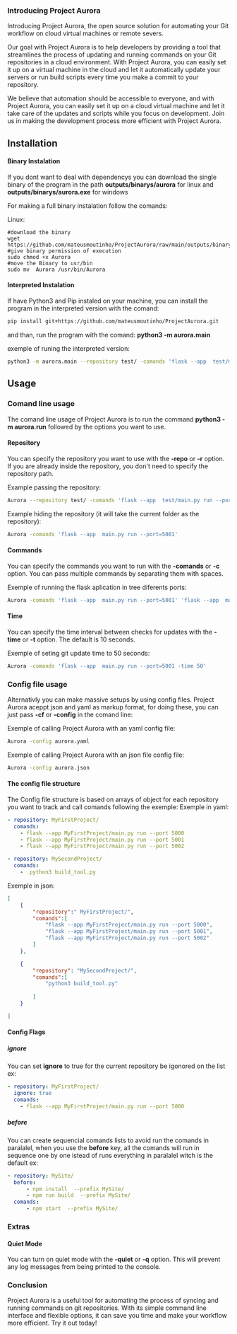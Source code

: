 ### Introducing Project Aurora
Introducing Project Aurora, the open source solution for automating your Git workflow on cloud virtual machines or remote severs.

Our goal with Project Aurora is to help developers by providing a tool that streamlines the process of updating and running commands on your Git repositories in a cloud environment. With Project Aurora, you can easily set it up on a virtual machine in the cloud and let it automatically update your servers or run build scripts every time you make a commit to your repository.

We believe that automation should be accessible to everyone, and with Project Aurora, you can easily set it up on a cloud virtual machine and let it take care of the updates and scripts while you focus on development. Join us in making the development process more efficient with Project Aurora.

## Installation


#### Binary Instalation
If you dont want to deal with dependencys you can download the single binary of the program in the path **outputs/binarys/aurora** for linux and **outputs/binarys/aurora.exe** for windows 

For making a full binary instalation follow the comands:

Linux:

~~~shell
#download the binary
wget  https://github.com/mateusmoutinho/ProjectAurora/raw/main/outputs/binarys/Aurora
#give binary permission of execution 
sudo chmod +x Aurora
#move the Binary to usr/bin 
sudo mv  Aurora /usr/bin/Aurora
~~~


#### Interpreted Instalation
If have Python3 and Pip instaled on your machine, you can install the program in the interpreted version  with the comand:
~~~~bash
pip install git+https://github.com/mateusmoutinho/ProjectAurora.git
~~~~

and than, run the program with the comand: **python3 -m aurora.main** 

exemple of runing the interpreted version:
~~~~bash
python3 -m aurora.main --repository test/ -comands 'flask --app  test/main.py run --port=5001'
~~~~








## Usage
### Comand line usage
The comand line  usage of Project Aurora is to run the command **python3 -m aurora.run** followed by the options you want to use.

#### Repository
You can specify the repository you want to use with the **-repo** or **-r** option. If you are already inside the repository, you don't need to specify the repository path.

Example passing the repository:
~~~~bash 
Aurora --repository test/ -comands 'flask --app  test/main.py run --port=5001'
~~~~

Example hiding the repository (it will take the current folder as the repository):
~~~~bash 
Aurora -comands 'flask --app  main.py run --port=5001'
~~~~

#### Commands
You can specify the commands you want to run with the **-comands** or **-c** option. You can pass multiple commands by separating them with spaces.

Exemple of running the flask aplication in tree diferents ports:
~~~~bash 
Aurora -comands 'flask --app  main.py run --port=5001' 'flask --app  main.py run --port=5002' 'flask --app  main.py run --port=5003'
~~~~


#### Time
You can specify the time interval between checks for updates with the **-time** or **-t** option. The default is 10 seconds.

Exemple of seting git update time to 50 seconds:
~~~~bash 
Aurora -comands 'flask --app  main.py run --port=5001 -time 50'
~~~~

### Config file usage
Alternativly you can make massive setups by using config files. Project Aurora aceppt json and yaml as markup format, for doing these, you can just pass **-cf** or **-config** in the comand line: 

Exemple of calling Project Aurora with an yaml config file:
~~~~bash 
Aurora -config aurora.yaml
~~~~

Exemple of calling Project Aurora with an json file config file:
~~~~bash 
Aurora -config aurora.json
~~~~
#### The config file structure
The Config file structure is based on arrays of object for each repository you want to track and call comands following the exemple:
Exemple  in yaml:
~~~yaml
- repository: MyFirstProject/
  comands: 
    - flask --app MyFirstProject/main.py run --port 5000
    - flask --app MyFirstProject/main.py run --port 5001
    - flask --app MyFirstProject/main.py run --port 5002

- repository: MySecondProject/
  comands:
    -  python3 build_tool.py 
~~~
Exemple in json:
~~~json
[
    {
        "repository":" MyFirstProject/",
        "comands":[
            "flask --app MyFirstProject/main.py run --port 5000",
            "flask --app MyFirstProject/main.py run --port 5001",
            "flask --app MyFirstProject/main.py run --port 5002"
        ]
    },

    {
        "repository": "MySecondProject/",
        "comands":[
            "python3 build_tool.py"
            
        ]
    }

]
~~~
#### Config Flags 

##### ignore 
You can set **ignore** to true for the current repository be igonored on the list 
ex:
~~~yaml
- repository: MyFirstProject/
  ignore: true
  comands: 
    - flask --app MyFirstProject/main.py run --port 5000
~~~
##### before 
You can create sequencial comands lists to avoid run the comands in paralalel,
when you use the **before** key, all the comands will run in sequence one by one
istead of runs everything in paralalel witch is the default
ex:
~~~yaml
- repository: MySite/
  before:
      - npm install  --prefix MySite/
      - npm run build  --prefix MySite/
  comands:  
      - npm start  --prefix MySite/
~~~

### Extras 
#### Quiet Mode
You can turn on quiet mode with the **-quiet** or **-q** option. This will prevent any log 
messages from being printed to the console.



### Conclusion
Project Aurora is a useful tool for automating the process of syncing and running commands on git repositories. With its simple command line interface and flexible options, it can save you time and make your workflow more efficient. Try it out today!

